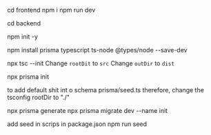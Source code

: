 cd frontend
npm i 
npm run dev


cd backend

npm init -y

npm install prisma typescript ts-node @types/node --save-dev

npx tsc --init
Change `rootDit` to `src`
Change `outDir` to `dist`

npx prisma init


to add default shit int o schema 
prisma/seed.ts 
therefore, change the tsconfig rootDir to "./"

npx prisma generate
npx prisma migrate dev --name init

add seed in scrips in package.json
npm run seed